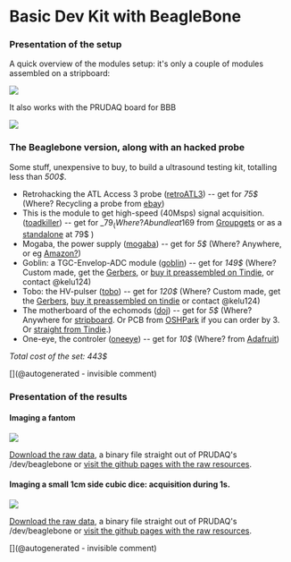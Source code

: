 # Basic Dev Kit with BeagleBone



### Presentation of the setup

A quick overview of the modules setup: it's only a couple of modules assembled on a stripboard:

![](https://raw.githubusercontent.com/kelu124/echomods/master/include/20160814/IMG_3428.png)

It also works with the PRUDAQ board for BBB

![](https://raw.githubusercontent.com/kelu124/echomods/master/include/20160814/IMG_3430.png)





###  The Beaglebone version, along with an hacked probe

Some stuff, unexpensive to buy, to build a ultrasound testing kit, totalling less than _500$_.


* Retrohacking the ATL Access 3 probe ([retroATL3](/retroATL3/)) -- get for _75$_ (Where? Recycling a probe from [ebay](http://www.ebay.fr/sch/i.html?_odkw=%22atl+access%22+probe&_osacat=0&_from=R40&_trksid=p2045573.m570.l1313.TR0.TRC0.H0.X%22atl+access%22+.TRS0&_nkw=%22atl+access%22+&_sacat=0))
* This is the module to get high-speed (40Msps) signal acquisition. ([toadkiller](/retired/toadkiller/)) -- get for _79$_ (Where?  A bundle at 169$ from [Groupgets](https://groupgets.com/manufacturers/getlab/products/prudaq) or as a [standalone](https://store.groupgets.com/#!/p/68936091) at 79$ )
* Mogaba, the power supply ([mogaba](/retired/mogaba/)) -- get for _5$_ (Where? Anywhere, or eg [Amazon?](https://www.amazon.com/s/ref=nb_sb_noss?url=node%3D667846011&field-keywords=3.3V+5V+Power+Supply+Module+Breadboard+))
* Goblin: a TGC-Envelop-ADC module ([goblin](/goblin/)) -- get for _149$_ (Where? Custom made, get the [Gerbers](/goblin/source/), or [buy it preassembled on Tindie](https://www.tindie.com/products/kelu124/ultrasound-imaging-analog-processing-module/), or contact @kelu124)
* Tobo: the HV-pulser ([tobo](/tobo/)) -- get for _120$_ (Where? Custom made, get the [Gerbers](/tobo/source/), [buy it preassembled on tindie](https://www.tindie.com/products/kelu124/ultrasound-imaging-pulser-module/) or contact @kelu124)
* The motherboard of the echomods ([doj](/doj/)) -- get for _5$_ (Where? Anywhere for [stripboard](https://www.amazon.com/s/ref=nb_sb_noss_2?url=node%3D667846011&field-keywords=stripboard&rh=n%3A667846011%2Ck%3Astripboard). Or PCB from [OSHPark](https://oshpark.com/shared_projects/2taE6p4M) if you can order by 3. Or [straight from Tindie](https://www.tindie.com/products/kelu124/ultrasound-modules-motherboard/).)
* One-eye, the controler ([oneeye](/retired/oneeye/)) -- get for _10$_ (Where? from [Adafruit](https://www.adafruit.com/product/2000))


_Total cost of the set: 443$_


[](@autogenerated - invisible comment)


### Presentation of the results

#### Imaging a fantom


![](https://raw.githubusercontent.com/kelu124/echomods/master/include/20160822/20160822-205141.gif)

[Download the raw data](https://github.com/kelu124/echomods/raw/master/include/20160822/20160822-205141.bin), a binary file straight out of PRUDAQ's /dev/beaglebone or [visit the github pages with the raw resources](https://github.com/kelu124/echomods/tree/master/include/20160822).


#### Imaging a small 1cm side cubic dice: acquisition during 1s.


![](https://raw.githubusercontent.com/kelu124/echomods/master/include/20160814/sonde3V_1.gif)

[Download the raw data](https://github.com/kelu124/echomods/raw/master/include/20160814/sonde3V_1.tar.bz2), a binary file straight out of PRUDAQ's /dev/beaglebone or [visit the github pages with the raw resources](https://github.com/kelu124/echomods/tree/master/include/20160814).









[](@autogenerated - invisible comment)